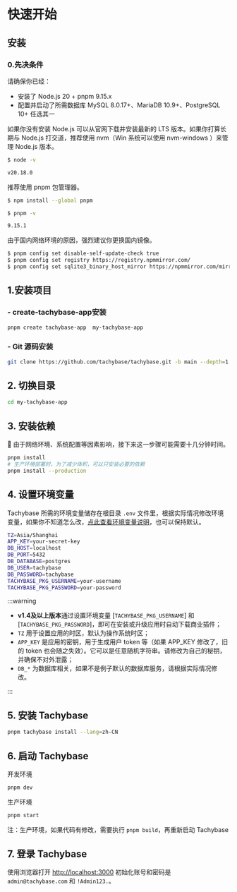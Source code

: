 # 快速开始

## 安装

### 0.先决条件
 请确保你已经：

- 安装了 Node.js 20 + pnpm 9.15.x
- 配置并启动了所需数据库 MySQL 8.0.17+、MariaDB 10.9+、PostgreSQL 10+ 任选其一

如果你没有安装 Node.js 可以从官网下载并安装最新的 LTS 版本。如果你打算长期与 Node.js 打交道，推荐使用 nvm（Win 系统可以使用 nvm-windows ）来管理 Node.js 版本。

 ```bash
$ node -v 

v20.18.0
 ```

 推荐使用 pnpm 包管理器。

 ```bash
$ npm install --global pnpm

$ pnpm -v

9.15.1
```
 
由于国内网络环境的原因，强烈建议你更换国内镜像。

```bash
$ pnpm config set disable-self-update-check true
$ pnpm config set registry https://registry.npmmirror.com/
$ pnpm config set sqlite3_binary_host_mirror https://npmmirror.com/mirrors/sqlite3/
```

## 1.安装项目

### - create-tachybase-app安装

```bash
pnpm create tachybase-app  my-tachybase-app
```

### - Git 源码安装

```bash
git clone https://github.com/tachybase/tachybase.git -b main --depth=1 my-tachybase
```

## 2. 切换目录

```bash
cd my-tachybase-app
```

## 3. 安装依赖

📢 由于网络环境、系统配置等因素影响，接下来这一步骤可能需要十几分钟时间。

```bash
pnpm install
# 生产环境部署时，为了减少体积，可以只安装必要的依赖
pnpm install --production
```

## 4. 设置环境变量

Tachybase 所需的环境变量储存在根目录 `.env` 文件里，根据实际情况修改环境变量，如果你不知道怎么改，[点此查看环境变量说明](../env.md)，也可以保持默认。

```bash
TZ=Asia/Shanghai
APP_KEY=your-secret-key
DB_HOST=localhost
DB_PORT=5432
DB_DATABASE=postgres
DB_USER=tachybase
DB_PASSWORD=tachybase
TACHYBASE_PKG_USERNAME=your-username
TACHYBASE_PKG_PASSWORD=your-password
```

:::warning

  - **v1.4及以上版本**通过设置环境变量 [`TACHYBASE_PKG_USERNAME`] 和 [`TACHYBASE_PKG_PASSWORD`]，即可在安装或升级应用时自动下载商业插件；
  - `TZ` 用于设置应用的时区，默认为操作系统时区；
  - `APP_KEY` 是应用的密钥，用于生成用户 token 等（如果 APP_KEY 修改了，旧的 token 也会随之失效）。它可以是任意随机字符串。请修改为自己的秘钥，并确保不对外泄露；
  - `DB_*` 为数据库相关，如果不是例子默认的数据库服务，请根据实际情况修改。

::: 




## 5. 安装 Tachybase

```bash
pnpm tachybase install --lang=zh-CN
```
## 6. 启动 Tachybase

开发环境

```bash
pnpm dev
```

生产环境

```bash
pnpm start
```

注：生产环境，如果代码有修改，需要执行 `pnpm build`，再重新启动 Tachybase

## 7. 登录 Tachybase

使用浏览器打开 [http://localhost:3000](http://localhost:3000) 初始化账号和密码是 `admin@tachybase.com` 和 `!Admin123.`。

